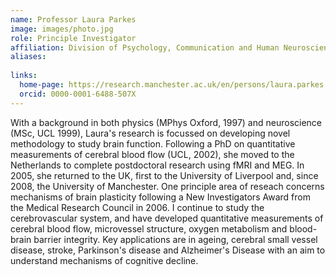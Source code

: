 ```yaml
---
name: Professor Laura Parkes
image: images/photo.jpg
role: Principle Investigator
affiliation: Division of Psychology, Communication and Human Neuroscience, The University of Manchester
aliases:
  
links:
  home-page: https://research.manchester.ac.uk/en/persons/laura.parkes
  orcid: 0000-0001-6488-507X
---
```

With a background in both physics (MPhys Oxford, 1997) and neuroscience (MSc, UCL 1999), Laura's research is focussed on developing novel methodology to study brain function. Following a PhD on quantitative measurements of cerebral blood flow (UCL, 2002), she moved to the Netherlands to complete postdoctoral research using fMRI and MEG. In 2005, she returned to the UK, first to the University of Liverpool and, since 2008, the University of Manchester. One principle area of reseach concerns mechanisms of brain plasticity following a New Investigators Award from the Medical Research Council in 2006. I continue to study the cerebrovascular system, and have developed quantitative measurements of cerebral blood flow, microvessel structure, oxygen metabolism and blood-brain barrier integrity. Key applications are in ageing, cerebral small vessel disease, stroke, Parkinson's disease and Alzheimer's Disease with an aim to understand mechanisms of cognitive decline.
